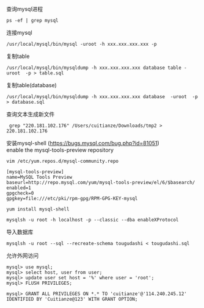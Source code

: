 查询mysql进程
```
ps -ef | grep mysql
```

连接mysql
```
/usr/local/mysql/bin/mysql -uroot -h xxx.xxx.xxx.xxx -p
```

复制table
```
/usr/local/mysql/bin/mysqldump -h xxx.xxx.xxx.xxx database table -uroot  -p > table.sql
```

复制table(database)
```
/usr/local/mysql/bin/mysqldump -h xxx.xxx.xxx.xxx database  -uroot  -p > database.sql
```

查询文本生成新文件
```
 grep "220.181.102.176" /Users/cuitianze/Downloads/tmp2 > 220.181.102.176
```

安装mysql-shell (https://bugs.mysql.com/bug.php?id=81051)    
enable the mysql-tools-preview repository
```
vim /etc/yum.repos.d/mysql-community.repo
```
```
[mysql-tools-preview]
name=MySQL Tools Preview
baseurl=http://repo.mysql.com/yum/mysql-tools-preview/el/6/$basearch/
enabled=1
gpgcheck=0
gpgkey=file:///etc/pki/rpm-gpg/RPM-GPG-KEY-mysql
```
```
yum install mysql-shell
```
```
mysqlsh -u root -h localhost -p --classic --dba enableXProtocol
```

导入数据库
```
mysqlsh -u root --sql --recreate-schema tougudashi < tougudashi.sql
```

允许外网访问
```
mysql> use mysql;
mysql> select host, user from user;
mysql> update user set host = '%' where user = 'root';
mysql> FLUSH PRIVILEGES;
```
```
mysql> GRANT ALL PRIVILEGES ON *.* TO 'cuitianze'@'114.240.245.12' IDENTIFIED BY 'Cuitianze@123' WITH GRANT OPTION;
```
